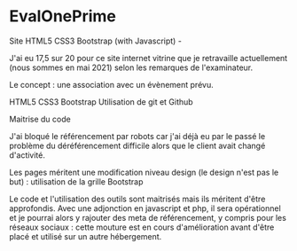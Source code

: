 # EvalOnePrime
Site HTML5 CSS3 Bootstrap (with Javascript) -

J'ai eu 17,5 sur 20 pour ce site internet vitrine que je retravaille actuellement (nous sommes en mai 2021) selon les remarques de l'examinateur.

Le concept : une association avec un évènement prévu.

HTML5 CSS3 Bootstrap Utilisation de git et Github

Maitrise du code 

J'ai bloqué le référencement par robots car j'ai déjà eu par le passé le problème du déréférencement difficile alors que le client avait changé d'activité.

Les pages méritent une modification niveau design (le design n'est pas le but) : utilisation de la grille Bootstrap

Le code et l'utilisation des outils sont maitrisés mais ils méritent d'être approfondis. Avec une adjonction en javascript et php, il sera opérationnel et je pourrai alors y rajouter des meta de référencement, y compris pour les réseaux sociaux : cette mouture est en cours d'amélioration avant d'être placé et utilisé sur un autre hébergement.



